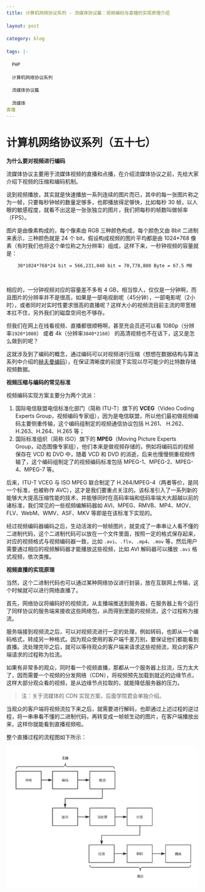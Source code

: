 ```yaml
---
title: 计算机网络协议系列 - 流媒体协议篇：视频编码与直播的实现原理介绍

layout: post

category: blog

tags: |-

  PHP

  计算机网络协议系列
  
  流媒体协议篇

  流媒体
直播
---
```




# 计算机网络协议系列（五十七）

**为什么要对视频进行编码**

流媒体协议主要用于流媒体视频的直播和点播，在介绍流媒体协议之前，先给大家介绍下视频的压缩和编码机制。

说到视频播放，其实就是快速播放一系列连续的图片而已，其中的每一张图片称之为一帧，只要每秒钟帧的数量足够多，也即播放得足够快，比如每秒 30 帧，以人眼的敏感程度，就看不出这是一张张独立的图片，我们把每秒的帧数叫做帧率（FPS）。

图片是由像素构成的，每个像素由 RGB 三种颜色构成，每个颜色又由 8bit 二进制来表示，三种颜色就是 24 个 bit，假设构成视频的图片平均都是由 1024*768 像素（有时我们也将这个单位称之为分辨率）组成，这样下来，一秒钟视频的容量就是：

```
    30*1024*768*24 bit = 566,231,040 bit = 70,778,880 Byte = 67.5 MB
```

​    

相应的，一分钟视频对应的容量差不多有 4 GB，相当惊人，仅仅是一分钟啊，而且图片的分辨率并不是很高，如果是一部电视剧呢（45分钟），一部电影呢（2小时），或者同时对实时性要求很高的直播呢？这样大小的视频流目前主流的带宽根本扛不住，另外我们的磁盘空间也不够存。

但我们在网上在线看视频、直播都很顺畅啊，甚至充会员还可以看 1080p（分辨率`1920*1080`） 或者 4k（分辨率`3840*2160`） 的高清视频也不在话下，这又是怎么做到的呢？

这就涉及到了编码的概念，通过编码可以对视频进行压缩（想想在数据结构与算法系列中介绍的[赫夫曼编码](https://articles.zsxq.com/id_1j1ioe5rstr2.html)），在保证清晰度的前提下实现以尽可能少的比特数存储视频数据。

**视频压缩与编码的常见标准**

视频编码实现方案主要分为两个流派：

1. 国际电信联盟电信标准化部门（简称 ITU-T）旗下的 **VCEG**（Video Coding Experts Group，视频编码专家组），因为是电信联盟，所以他们最初做视频编码主要侧重传输，这个编码组制定的视频通信协议包括 H.261、 H.262、H.263、H.264、H.265 等；
2. 国际标准组织（简称 ISO）旗下的 **MPEG**（Moving Picture Experts Group，动态图像专家组），他们本来是做视频存储的，例如将编码后的视频保存在 VCD 和 DVD 中，随着 VCD 和 DVD 的消逝，后来也慢慢侧重视频传输了，这个编码组制定了的视频编码标准包括 MPEG-1、MPEG-2、MPEG-4、MPEG-7 等。

后来，ITU-T VCEG 与 ISO MPEG 联合制定了 H.264/MPEG-4（两者等价，是同一个标准，也被称作 AVC），这才是我们要重点关注的。该标准引入了一系列新的能够大大提高压缩性能的技术，并能够同时在高码率端和低码率端大大超越以前的诸标准，我们常见的一些视频编解码器如 AVI、MPEG、RMVB、MP4、MOV、FLV、WebM、WMV、ASF、MKV 等即是在该标准下实现的。

经过视频编码器编码之后，生动活泼的一帧帧图片，就变成了一串串让人看不懂的二进制代码，这个二进制代码可以放在一个文件里面，按照一定的格式保存起来，对应的视频格式与视频编码器一致，比如 `.avi`、`.flv`、`.mp4`、`.mov` 等，然后用户需要通过相应的视频解码器才能播放这些视频，比如 AVI 解码器可以播放 `.avi` 格式视频，依次类推。

**视频直播的实现原理**

当然，这个二进制代码也可以通过某种网络协议进行封装，放在互联网上传输，这个时候就可以进行网络直播了。

首先，网络协议将编码好的视频流，从主播端推送到服务器，在服务器上有个运行了同样协议的服务端来接收这些网络包，从而得到里面的视频流，这个过程称为接流。

服务端接到视频流之后，可以对视频流进行一定的处理，例如转码，也即从一个编码格式，转成另一种格式。因为观众使用的客户端千差万别，要保证他们都能看到直播。流处理完毕之后，就可以等待观众的客户端来请求这些视频流，观众的客户端请求的过程称为拉流。

如果有非常多的观众，同时看一个视频直播，那都从一个服务器上拉流，压力太大了，因而需要一个视频的分发网络（CDN），将视频预先加载到就近的边缘节点，这样大部分观众看的视频，是从边缘节点拉取的，就能降低服务器的压力。

> 注：关于流媒体的 CDN 实现方案，后面学院君会单独介绍。

当观众的客户端将视频流拉下来之后，就需要进行解码，也即通过上述过程的逆过程，将一串串看不懂的二进制代码，再转变成一帧帧生动的图片，在客户端播放出来，这样你就能看到直播视频啦。

整个直播过程的流程图如下所示：

![img](/assets/post/9f2b564749166da35cefbf2fa8becef0305191b355216ae60d85d06e6c47bb3d.png)